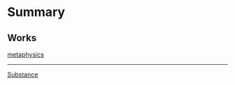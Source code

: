 # Summary

## Works

[metaphysics](./works/metaphysics/src/SUMMARY.md)

---

[Substance](./concepts/Substance.md)